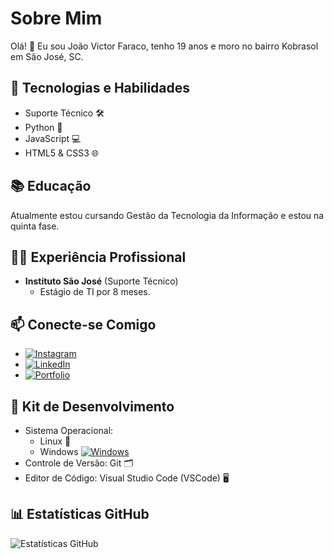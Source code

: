 # Sobre Mim

Olá! 👋 Eu sou João Victor Faraco, tenho 19 anos e moro no bairro Kobrasol em São José, SC.

## 🚀 Tecnologias e Habilidades
- Suporte Técnico 🛠️
- Python 🐍
- JavaScript 💻
- HTML5 & CSS3 🌐

## 📚 Educação

Atualmente estou cursando Gestão da Tecnologia da Informação e estou na quinta fase.

## 👨‍💼 Experiência Profissional

- **Instituto São José** (Suporte Técnico)
  - Estágio de TI por 8 meses.

## 📫 Conecte-se Comigo

- [![Instagram](https://img.shields.io/badge/Instagram-%23E4405F.svg?&style=for-the-badge&logo=instagram&logoColor=white)](https://www.instagram.com/jvfaraco/)
- [![LinkedIn](https://img.shields.io/badge/LinkedIn-%230077B5.svg?&style=for-the-badge&logo=linkedin&logoColor=white)](https://www.linkedin.com/in/joão-victor-faraco-01066423a)
- [![Portfolio](https://img.shields.io/badge/Portfolio-%2312100E.svg?&style=for-the-badge)](https://jvfaraco.github.io/jvfaraco-portifolio/)

## 🚀 Kit de Desenvolvimento

- Sistema Operacional:
  - Linux 🐧
  - Windows [![Windows](https://img.shields.io/badge/Windows-%230078D6.svg?&style=for-the-badge&logo=windows&logoColor=white)](#)
- Controle de Versão: Git 🗂️
- Editor de Código: Visual Studio Code (VSCode) 🖥️

## 📊 Estatísticas GitHub

![Estatísticas GitHub](https://github-readme-stats.vercel.app/api?username=seu-username&show_icons=true&hide_title=true&hide_border=true&count_private=true&theme=dark)
